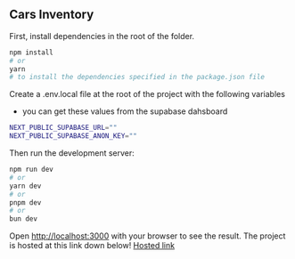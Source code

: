 

## Cars Inventory

First, install dependencies in the root of the folder.

```bash
npm install
# or
yarn
# to install the dependencies specified in the package.json file
```

Create a .env.local file at the root of the project with the following variables
- you can get these values from the supabase dahsboard
  
```bash
NEXT_PUBLIC_SUPABASE_URL=""
NEXT_PUBLIC_SUPABASE_ANON_KEY=""
```

Then run the development server:

```bash
npm run dev
# or
yarn dev
# or
pnpm dev
# or
bun dev
```

Open [http://localhost:3000](http://localhost:3000) with your browser to see the result.
The project is hosted at this link down below!
[Hosted link](https://carsinventory.vercel.app/)  
